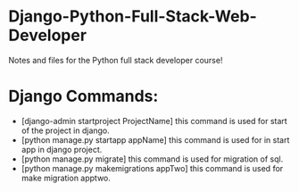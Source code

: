 # Django-Python-Full-Stack-Web-Developer
Notes and files for the Python full stack developer course!


# Django Commands:
- [django-admin startproject ProjectName] this command is used for start of the project in django.
- [python manage.py startapp appName] this command is used for in start app in django project.
- [python manage.py migrate] this command is used for migration of sql.
- [python manage.py makemigrations appTwo] this command is used for make migration apptwo.